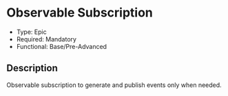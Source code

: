 # Observable Subscription

* Type: Epic
* Required: Mandatory
* Functional: Base/Pre-Advanced

## Description

Observable subscription to generate and publish events only when needed.

